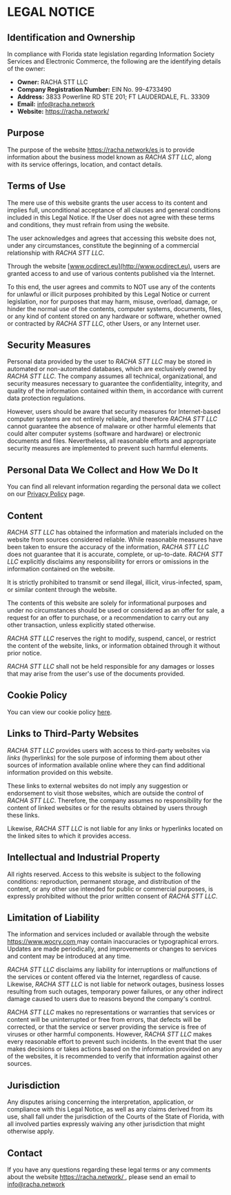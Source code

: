 # LEGAL NOTICE

## Identification and Ownership

In compliance with Florida state legislation regarding Information Society Services and Electronic Commerce, the following are the identifying details of the owner:

- **Owner:** RACHA STT LLC  
- **Company Registration Number:** EIN No. 99-4733490  
- **Address:** 3833 Powerline RD STE 201; FT LAUDERDALE, FL. 33309  
- **Email:** info@racha.network  
- **Website:** [https://racha.network/ ](https://racha.network/ )

## Purpose

The purpose of the website [https://racha.network/es ](https://racha.network/es ) is to provide information about the business model known as *RACHA STT LLC*, along with its service offerings, location, and contact details.

## Terms of Use

The mere use of this website grants the user access to its content and implies full, unconditional acceptance of all clauses and general conditions included in this Legal Notice. If the User does not agree with these terms and conditions, they must refrain from using the website.

The user acknowledges and agrees that accessing this website does not, under any circumstances, constitute the beginning of a commercial relationship with *RACHA STT LLC*.

Through the website [www.ocdirect.eu](http://www.ocdirect.eu), users are granted access to and use of various contents published via the Internet.

To this end, the user agrees and commits to NOT use any of the contents for unlawful or illicit purposes prohibited by this Legal Notice or current legislation, nor for purposes that may harm, misuse, overload, damage, or hinder the normal use of the contents, computer systems, documents, files, or any kind of content stored on any hardware or software, whether owned or contracted by *RACHA STT LLC*, other Users, or any Internet user.

## Security Measures

Personal data provided by the user to *RACHA STT LLC* may be stored in automated or non-automated databases, which are exclusively owned by *RACHA STT LLC*. The company assumes all technical, organizational, and security measures necessary to guarantee the confidentiality, integrity, and quality of the information contained within them, in accordance with current data protection regulations.

However, users should be aware that security measures for Internet-based computer systems are not entirely reliable, and therefore *RACHA STT LLC* cannot guarantee the absence of malware or other harmful elements that could alter computer systems (software and hardware) or electronic documents and files. Nevertheless, all reasonable efforts and appropriate security measures are implemented to prevent such harmful elements.

## Personal Data We Collect and How We Do It

You can find all relevant information regarding the personal data we collect on our [Privacy Policy](#) page.

## Content

*RACHA STT LLC* has obtained the information and materials included on the website from sources considered reliable. While reasonable measures have been taken to ensure the accuracy of the information, *RACHA STT LLC* does not guarantee that it is accurate, complete, or up-to-date. *RACHA STT LLC* explicitly disclaims any responsibility for errors or omissions in the information contained on the website.

It is strictly prohibited to transmit or send illegal, illicit, virus-infected, spam, or similar content through the website.

The contents of this website are solely for informational purposes and under no circumstances should be used or considered as an offer for sale, a request for an offer to purchase, or a recommendation to carry out any other transaction, unless explicitly stated otherwise.

*RACHA STT LLC* reserves the right to modify, suspend, cancel, or restrict the content of the website, links, or information obtained through it without prior notice.

*RACHA STT LLC* shall not be held responsible for any damages or losses that may arise from the user's use of the documents provided.

## Cookie Policy

You can view our cookie policy [here](#).

## Links to Third-Party Websites

*RACHA STT LLC* provides users with access to third-party websites via *links* (hyperlinks) for the sole purpose of informing them about other sources of information available online where they can find additional information provided on this website.

These links to external websites do not imply any suggestion or endorsement to visit those websites, which are outside the control of *RACHA STT LLC*. Therefore, the company assumes no responsibility for the content of linked websites or for the results obtained by users through these links.

Likewise, *RACHA STT LLC* is not liable for any links or hyperlinks located on the linked sites to which it provides access.

## Intellectual and Industrial Property

All rights reserved. Access to this website is subject to the following conditions: reproduction, permanent storage, and distribution of the content, or any other use intended for public or commercial purposes, is expressly prohibited without the prior written consent of *RACHA STT LLC*.

## Limitation of Liability

The information and services included or available through the website [https://www.wocry.com ](https://www.wocry.com ) may contain inaccuracies or typographical errors. Updates are made periodically, and improvements or changes to services and content may be introduced at any time.

*RACHA STT LLC* disclaims any liability for interruptions or malfunctions of the services or content offered via the Internet, regardless of cause. Likewise, *RACHA STT LLC* is not liable for network outages, business losses resulting from such outages, temporary power failures, or any other indirect damage caused to users due to reasons beyond the company's control.

*RACHA STT LLC* makes no representations or warranties that services or content will be uninterrupted or free from errors, that defects will be corrected, or that the service or server providing the service is free of viruses or other harmful components. However, *RACHA STT LLC* makes every reasonable effort to prevent such incidents. In the event that the user makes decisions or takes actions based on the information provided on any of the websites, it is recommended to verify that information against other sources.

## Jurisdiction

Any disputes arising concerning the interpretation, application, or compliance with this Legal Notice, as well as any claims derived from its use, shall fall under the jurisdiction of the Courts of the State of Florida, with all involved parties expressly waiving any other jurisdiction that might otherwise apply.

## Contact

If you have any questions regarding these legal terms or any comments about the website [https://racha.network/ ](https://racha.network/ ), please send an email to [info@racha.network](mailto:info@racha.network)
